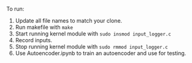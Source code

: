 To run:

1) Update all file names to match your clone.
2) Run makefile with `make`
3) Start running kernel module with `sudo insmod input_logger.c`
4) Record inputs.
5) Stop running kernel module with `sudo rmmod input_logger.c`
6) Use Autoencoder.ipynb to train an autoencoder and use for testing.
